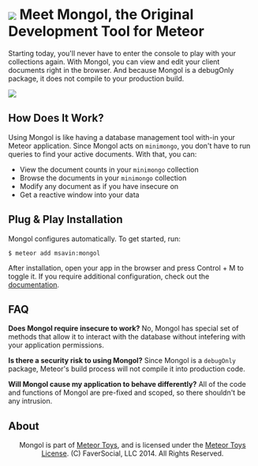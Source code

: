 <a href="http://bit.ly/1ARJG4x"><img align="center" src="http://maxsavin.com/sandbox/MeteorToysAd.png"></a>
Meet Mongol, the Original Development Tool for Meteor
=====================================================

Starting today, you'll never have to enter the console to play with your collections again. With Mongol, you can view and edit your client documents right in the browser. And because Mongol is a debugOnly package, it does not compile to your production build.

<a href="http://mongol.meteor.com"><img src="https://raw.githubusercontent.com/msavin/Mongol/master/documentation/screenshots/4.png"></a>

How Does It Work?
-----------------
Using Mongol is like having a database management tool with-in your Meteor application. Since Mongol acts on `minimongo`, you don't have to run queries to find your active documents. With that, you can: 
 - View the document counts in your `minimongo` collection
 - Browse the documents in your `minimongo` collection
 - Modify any document as if you have insecure on
 - Get a reactive window into your data

Plug & Play Installation
------------------------

Mongol configures automatically. To get started, run:

	$ meteor add msavin:mongol

After installation, open your app in the browser and press Control + M to toggle it. If you require additional configuration, check out the <a href="">documentation</a>.

FAQ 
---
<strong>Does Mongol require insecure to work?</strong> No, Mongol has special set of methods that allow it to interact with the database without intefering with your application permissions.

<strong>Is there a security risk to using Mongol?</strong> Since Mongol is a `debugOnly` package, Meteor's build process will not compile it into production code.

<strong>Will Mongol cause my application to behave differently?</strong> All of the code and functions of Mongol are pre-fixed and scoped, so there shouldn't be any intrusion.

About
-----

<center>Mongol is part of <a href="http://meteor.toys">Meteor Toys</a>, 
	and is licensed under the <a href="https://github.com/MeteorToys/allthings/blob/master/LICENSE.md">Meteor Toys License</a>.
(C) FaverSocial, LLC 2014. All Rights Reserved.</center>